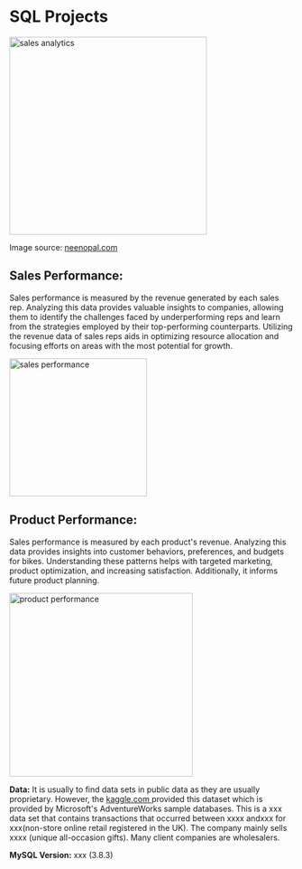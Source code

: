 # SQL Projects 

<img width="350" alt="sales analytics" src="https://github.com/Weilin-Liao1/sql_projects/assets/82377749/a5f606e9-5507-48d0-b13f-9eb4009a729a">

Image source: <a href="https://www.scnsoft.com/blog/sales-analytics"> neenopal.com </a>

## Sales Performance: 

Sales performance is measured by the revenue generated by each sales rep. Analyzing this data provides valuable insights to companies, allowing them to identify the challenges faced by underperforming reps and learn from the strategies employed by their top-performing counterparts. Utilizing the revenue data of sales reps aids in optimizing resource allocation and focusing efforts on areas with the most potential for growth.

<img width="244" alt="sales performance" src="https://github.com/Weilin-Liao1/sql_projects/assets/82377749/3f8b0389-22de-4972-8f33-e86e36939323">



## Product Performance: 

Sales performance is measured by each product's revenue. Analyzing this data provides insights into customer behaviors, preferences, and budgets for bikes. Understanding these patterns helps with targeted marketing, product optimization, and increasing satisfaction. Additionally, it informs future product planning.

<img width="325" alt="product performance" src="https://github.com/Weilin-Liao1/sql_projects/assets/82377749/846e4e52-45ae-483e-966f-5defd862e950">


**Data:**
It is usually to find data sets in public data as they are usually proprietary. 
However, the <a href="https://shorturl.at/ijw49 "> kaggle.com </a> provided this dataset which is provided by Microsoft's AdventureWorks sample databases. This is a xxx data set that contains transactions that occurred between xxxx andxxx for xxx(non-store online retail registered in the UK). The company mainly sells xxxx (unique all-occasion gifts). Many client companies are wholesalers.  

**MySQL Version:** xxx (3.8.3)

